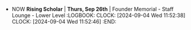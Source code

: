 - NOW **Rising Scholar** | **Thurs, Sep 26th** | Founder Memorial - Staff Lounge - Lower Level
  :LOGBOOK:
  CLOCK: [2024-09-04 Wed 11:52:38]
  CLOCK: [2024-09-04 Wed 11:52:46]
  :END: